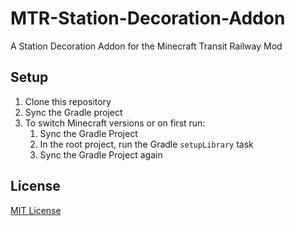 # MTR-Station-Decoration-Addon
A Station Decoration Addon for the Minecraft Transit Railway Mod

## Setup

1. Clone this repository
2. Sync the Gradle project
3. To switch Minecraft versions or on first run:
    1. Sync the Gradle Project
    2. In the root project, run the Gradle `setupLibrary` task
    3. Sync the Gradle Project again

## License
[MIT License](https://raw.githubusercontent.com/AIDA64S/MTR-Station-Decoration-Addon/master/LICENSE)
